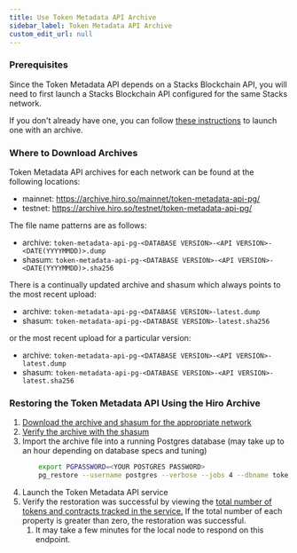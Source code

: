 ```yaml
---
title: Use Token Metadata API Archive
sidebar_label: Token Metadata API Archive
custom_edit_url: null
---
```


### Prerequisites

Since the Token Metadata API depends on a Stacks Blockchain API, you will need to first launch a Stacks Blockchain API configured for the same Stacks network.

If you don't already have one, you can follow [these instructions](./use-stacks-blockchain-api-archive.md) to launch one with an archive.

### Where to Download Archives

Token Metadata API archives for each network can be found at the following locations:

- mainnet: https://archive.hiro.so/mainnet/token-metadata-api-pg/
- testnet: https://archive.hiro.so/testnet/token-metadata-api-pg/

The file name patterns are as follows:

- archive: `token-metadata-api-pg-<DATABASE VERSION>-<API VERSION>-<DATE(YYYYMMDD)>.dump`
- shasum: `token-metadata-api-pg-<DATABASE VERSION>-<API VERSION>-<DATE(YYYYMMDD)>.sha256`

There is a continually updated archive and shasum which always points to the most recent upload:

- archive: `token-metadata-api-pg-<DATABASE VERSION>-latest.dump`
- shasum: `token-metadata-api-pg-<DATABASE VERSION>-latest.sha256`

or the most recent upload for a particular version:

- archive: `token-metadata-api-pg-<DATABASE VERSION>-<API VERSION>-latest.dump`
- shasum: `token-metadata-api-pg-<DATABASE VERSION>-<API VERSION>-latest.sha256`

### Restoring the Token Metadata API Using the Hiro Archive

1. [Download the archive and shasum for the appropriate network](#where-to-download-archives)
1. [Verify the archive with the shasum](./verify-archive-data.md)
1. Import the archive file into a running Postgres database (may take up to an hour depending on database specs and tuning)
   ```bash
       export PGPASSWORD=<YOUR POSTGRES PASSWORD>
       pg_restore --username postgres --verbose --jobs 4 --dbname token_metadata_api /path/to/archive/file
   ```
1. Launch the Token Metadata API service
1. Verify the restoration was successful by viewing the [total number of tokens and contracts tracked in the service.](http://localhost:3000/metadata) If the total number of each property is greater than zero, the restoration was successful.
   1. It may take a few minutes for the local node to respond on this endpoint.

